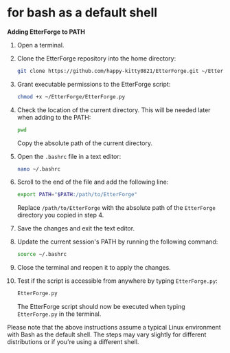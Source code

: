 # for bash as a default shell

**Adding EtterForge to PATH**

1. Open a terminal.

2. Clone the EtterForge repository into the home directory:

   ```bash
   git clone https://github.com/happy-kitty0821/EtterForge.git ~/EtterForge
   ```

3. Grant executable permissions to the EtterForge script:

   ```bash
   chmod +x ~/EtterForge/EtterForge.py
   ```

4. Check the location of the current directory. This will be needed later when adding to the PATH:

   ```bash
   pwd
   ```

   Copy the absolute path of the current directory.

5. Open the `.bashrc` file in a text editor:

   ```bash
   nano ~/.bashrc
   ```

6. Scroll to the end of the file and add the following line:

   ```bash
   export PATH="$PATH:/path/to/EtterForge"
   ```

   Replace `/path/to/EtterForge` with the absolute path of the `EtterForge` directory you copied in step 4.

7. Save the changes and exit the text editor.

8. Update the current session's PATH by running the following command:

   ```bash
   source ~/.bashrc
   ```

9. Close the terminal and reopen it to apply the changes.

10. Test if the script is accessible from anywhere by typing `EtterForge.py`:

    ```bash
    EtterForge.py
    ```

    The EtterForge script should now be executed when typing `EtterForge.py` in the terminal.

Please note that the above instructions assume a typical Linux environment with Bash as the default shell. The steps may vary slightly for different distributions or if you're using a different shell.
